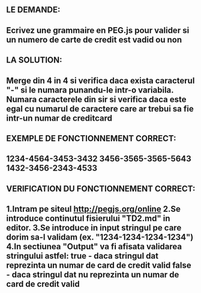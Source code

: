 LE DEMANDE:
---------------
Ecrivez une grammaire en PEG.js pour valider si un numero de carte de credit est vadid ou non
---------------
LA SOLUTION:
---------------
Merge din 4 in 4 si verifica daca exista caracterul "-" si le numara punandu-le intr-o variabila.
Numara caracterele din sir si verifica daca este egal cu numarul de caractere care ar trebui sa fie intr-un numar de creditcard
---------------
EXEMPLE DE FONCTIONNEMENT CORRECT:
---------------
1234-4564-3453-3432
3456-3565-3565-5643
1432-3456-2343-4533
---------------
VERIFICATION DU FONCTIONNEMENT CORRECT:
---------------
1.Intram pe siteul http://pegjs.org/online
2.Se introduce continutul fisierului "TD2.md" in editor.
3.Se introduce in input stringul pe care dorim sa-l validam (ex. "1234-1234-1234-1234")
4.In sectiunea "Output" va fi afisata validarea stringului astfel:
true - daca stringul dat reprezinta un numar de card de credit valid
false - daca stringul dat nu reprezinta un numar de card de credit valid
---------------

